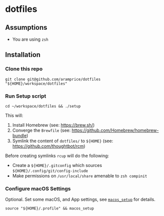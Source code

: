 # dotfiles

## Assumptions

- You are using `zsh`

## Installation

### Clone this repo

```
git clone git@github.com/aramprice/dotfiles "${HOME}/workspace/dotfiles"
```

### Run Setup script

```
cd ~/workspace/dotfiles && ./setup
```

This will:
1. Install Homebrew (see: https://brew.sh/)
2. Converge the `Brewfile` (see: https://github.com/Homebrew/homebrew-bundle)
3. Symlink the content of `dotfiles/` to `${HOME}` (see: https://github.com/thoughtbot/rcm)

Before creating symlinks `rcup` will do the following:
- Create a `${HOME}/.gitconfig` which sources `${HOME}/.config/git/config-include`
- Make permissions on `/usr/local/share` amenable to `zsh compinit`

### Configure macOS Settings

Optional. Set some macOS, and App settings, see [`macos_setup`](dotfiles/profile#L15-L66) for details.

```
source "${HOME}/.profile" && macos_setup
```
